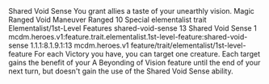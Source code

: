 <ability>
  <name>Shared Void Sense</name>
  <flavor>You grant allies a taste of your unearthly vision.</flavor>
  <keywords>
    <keyword>Magic</keyword>
    <keyword>Ranged</keyword>
    <keyword>Void</keyword>
  </keywords>
  <type>Maneuver</type>
  <distance>Ranged 10</distance>
  <target>Special</target>
  <metadata>
    <class>elementalist</class>
    <feature_type>trait</feature_type>
    <file_dpath>Elementalist/1st-Level Features</file_dpath>
    <item_id>shared-void-sense</item_id>
    <item_index>13</item_index>
    <item_name>Shared Void Sense</item_name>
    <level>1</level>
    <scc>mcdm.heroes.v1:feature.trait.elementalist.1st-level-feature:shared-void-sense</scc>
    <scdc>1.1.1:8.1.9.1:13</scdc>
    <source>mcdm.heroes.v1</source>
    <type>feature/trait/elementalist/1st-level-feature</type>
  </metadata>
  <effects>
    <effect type="mundane">For each Victory you have, you can target one creature. Each target gains the benefit of your A Beyonding of Vision feature until the end of your next turn, but doesn&apos;t gain the use of the Shared Void Sense ability.</effect>
  </effects>
</ability>
